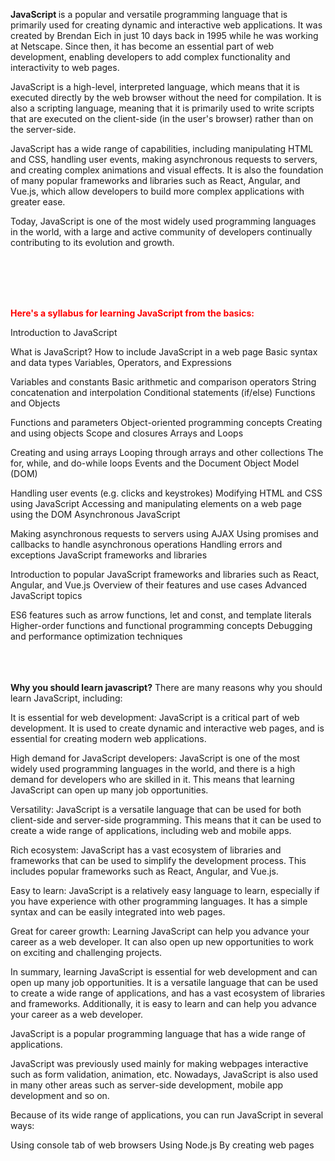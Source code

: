 <b>JavaScript </b> is a popular and versatile programming language that is primarily used for creating dynamic and interactive web applications. It was created by Brendan Eich in just 10 days back in 1995 while he was working at Netscape. Since then, it has become an essential part of web development, enabling developers to add complex functionality and interactivity to web pages.

JavaScript is a high-level, interpreted language, which means that it is executed directly by the web browser without the need for compilation. It is also a scripting language, meaning that it is primarily used to write scripts that are executed on the client-side (in the user's browser) rather than on the server-side.

JavaScript has a wide range of capabilities, including manipulating HTML and CSS, handling user events, making asynchronous requests to servers, and creating complex animations and visual effects. It is also the foundation of many popular frameworks and libraries such as React, Angular, and Vue.js, which allow developers to build more complex applications with greater ease.

Today, JavaScript is one of the most widely used programming languages in the world, with a large and active community of developers continually contributing to its evolution and growth.


<br>
<br>
<br>
<br>
 
<b style="color:red;">Here's a syllabus for learning JavaScript from the basics:</b>

Introduction to JavaScript

What is JavaScript?
How to include JavaScript in a web page
Basic syntax and data types
Variables, Operators, and Expressions

Variables and constants
Basic arithmetic and comparison operators
String concatenation and interpolation
Conditional statements (if/else)
Functions and Objects

Functions and parameters
Object-oriented programming concepts
Creating and using objects
Scope and closures
Arrays and Loops

Creating and using arrays
Looping through arrays and other collections
The for, while, and do-while loops
Events and the Document Object Model (DOM)

Handling user events (e.g. clicks and keystrokes)
Modifying HTML and CSS using JavaScript
Accessing and manipulating elements on a web page using the DOM
Asynchronous JavaScript

Making asynchronous requests to servers using AJAX
Using promises and callbacks to handle asynchronous operations
Handling errors and exceptions
JavaScript frameworks and libraries

Introduction to popular JavaScript frameworks and libraries such as React, Angular, and Vue.js
Overview of their features and use cases
Advanced JavaScript topics

ES6 features such as arrow functions, let and const, and template literals
Higher-order functions and functional programming concepts
Debugging and performance optimization techniques
<br>
<br>
<br>
<br>






<b>Why you should learn javascript?</b>
There are many reasons why you should learn JavaScript, including:

It is essential for web development: JavaScript is a critical part of web development. It is used to create dynamic and interactive web pages, and is essential for creating modern web applications.

High demand for JavaScript developers: JavaScript is one of the most widely used programming languages in the world, and there is a high demand for developers who are skilled in it. This means that learning JavaScript can open up many job opportunities.

Versatility: JavaScript is a versatile language that can be used for both client-side and server-side programming. This means that it can be used to create a wide range of applications, including web and mobile apps.

Rich ecosystem: JavaScript has a vast ecosystem of libraries and frameworks that can be used to simplify the development process. This includes popular frameworks such as React, Angular, and Vue.js.

Easy to learn: JavaScript is a relatively easy language to learn, especially if you have experience with other programming languages. It has a simple syntax and can be easily integrated into web pages.

Great for career growth: Learning JavaScript can help you advance your career as a web developer. It can also open up new opportunities to work on exciting and challenging projects.

In summary, learning JavaScript is essential for web development and can open up many job opportunities. It is a versatile language that can be used to create a wide range of applications, and has a vast ecosystem of libraries and frameworks. Additionally, it is easy to learn and can help you advance your career as a web developer.



JavaScript is a popular programming language that has a wide range of applications.

JavaScript was previously used mainly for making webpages interactive such as form validation, animation, etc. Nowadays, JavaScript is also used in many other areas such as server-side development, mobile app development and so on.

Because of its wide range of applications, you can run JavaScript in several ways:

Using console tab of web browsers
Using Node.js
By creating web pages